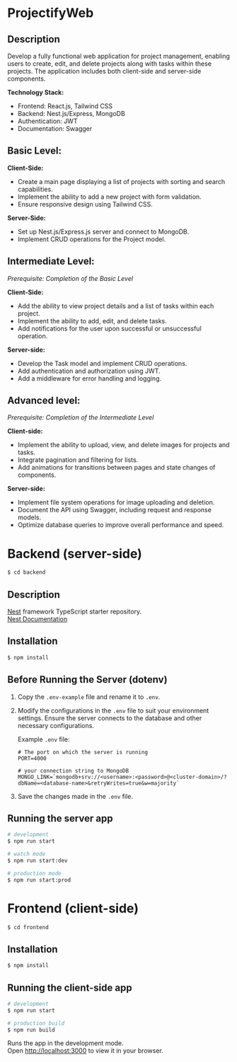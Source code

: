 # ProjectifyWeb

## Description
Develop a fully functional web application for project management, enabling users to create, edit, and delete projects along with tasks within these projects. The application includes both client-side and server-side components.

**Technology Stack:**
- Frontend: React.js, Tailwind CSS
- Backend: Nest.js/Express, MongoDB
- Authentication: JWT
- Documentation: Swagger

## Basic Level:

**Client-Side:**
- Create a main page displaying a list of projects with sorting and search capabilities.
- Implement the ability to add a new project with form validation.
- Ensure responsive design using Tailwind CSS.  

**Server-Side:**
- Set up Nest.js/Express.js server and connect to MongoDB.
- Implement CRUD operations for the Project model.

## Intermediate Level:

_Prerequisite: Completion of the Basic Level_

**Client-Side:** 
- Add the ability to view project details and a list of tasks within each project.
- Implement the ability to add, edit, and delete tasks.
- Add notifications for the user upon successful or unsuccessful operation.  
   
**Server-side:**
- Develop the Task model and implement CRUD operations.
- Add authentication and authorization using JWT.
- Add a middleware for error handling and logging.

## Advanced level:

_Prerequisite: Completion of the Intermediate Level_

**Client-side:**
- Implement the ability to upload, view, and delete images for projects and tasks.
- Integrate pagination and filtering for lists.
- Add animations for transitions between pages and state changes of components.

**Server-side:**
- Implement file system operations for image uploading and deletion.
- Document the API using Swagger, including request and response models.
- Optimize database queries to improve overall performance and speed.

# Backend (server-side)

```bash
$ cd backend
```

## Description

[Nest](https://github.com/nestjs/nest) framework TypeScript starter repository.  
[Nest Documentation](https://docs.nestjs.com/)

## Installation

```bash
$ npm install
```

## Before Running the Server (dotenv)

1. Copy the `.env-example` file and rename it to `.env`.

2. Modify the configurations in the `.env` file to suit your environment settings. Ensure the server connects to the database and other necessary configurations.

    Example `.env` file:
    ```dotenv
    # The port on which the server is running
    PORT=4000

    # your connection string to MongoDB
    MONGO_LINK=`mongodb+srv://<username>:<password>@<cluster-domain>/?dbName=<database-name>&retryWrites=true&w=majority`
    ```

3. Save the changes made in the `.env` file.

## Running the server app

```bash
# development
$ npm run start

# watch mode
$ npm run start:dev

# production mode
$ npm run start:prod
```

<!-- ## Test

```bash
# unit tests
$ npm run test

# e2e tests
$ npm run test:e2e

# test coverage
$ npm run test:cov
``` -->

# Frontend (client-side)

```bash
$ cd frontend
```

## Installation

```bash
$ npm install
```

## Running the client-side app

```bash
# development
$ npm run start

# production build
$ npm run build
```

Runs the app in the development mode.\
Open [http://localhost:3000](http://localhost:3000) to view it in your browser.